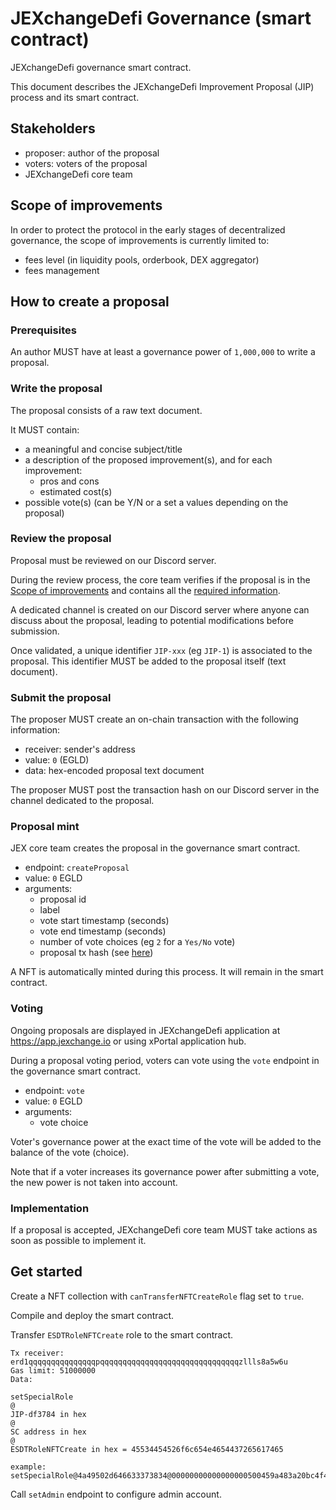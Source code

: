 # JEXchangeDefi Governance (smart contract)

JEXchangeDefi governance smart contract.

This document describes the JEXchangeDefi Improvement Proposal (JIP) process and its smart contract.

## Stakeholders

- proposer: author of the proposal
- voters: voters of the proposal
- JEXchangeDefi core team

## Scope of improvements

In order to protect the protocol in the early stages of decentralized governance, the scope of improvements is currently limited to:

- fees level (in liquidity pools, orderbook, DEX aggregator)
- fees management

## How to create a proposal

### Prerequisites

An author MUST have at least a governance power of `1,000,000` to write a proposal.

### Write the proposal

The proposal consists of a raw text document.

It MUST contain:

- a meaningful and concise subject/title
- a description of the proposed improvement(s), and for each improvement:
  - pros and cons
  - estimated cost(s)
- possible vote(s) (can be Y/N or a set a values depending on the proposal)

### Review the proposal

Proposal must be reviewed on our Discord server.

During the review process, the core team verifies if the proposal is in the [Scope of improvements](#scope-of-improvements) and contains all the [required information](#write-the-proposal).

A dedicated channel is created on our Discord server where anyone can discuss about the proposal, leading to potential modifications before submission.

Once validated, a unique identifier `JIP-xxx` (eg `JIP-1`) is associated to the proposal. This identifier MUST be added to the proposal itself (text document).

### Submit the proposal

The proposer MUST create an on-chain transaction with the following information:

- receiver: sender's address
- value: `0` (EGLD)
- data: hex-encoded proposal text document

The proposer MUST post the transaction hash on our Discord server in the channel dedicated to the proposal.

### Proposal mint

JEX core team creates the proposal in the governance smart contract.

- endpoint: `createProposal`
- value: `0` EGLD
- arguments:
  - proposal id
  - label
  - vote start timestamp (seconds)
  - vote end timestamp (seconds)
  - number of vote choices (eg `2` for a `Yes/No` vote)
  - proposal tx hash (see [here](#submit-the-proposal))

A NFT is automatically minted during this process. It will remain in the smart contract.

### Voting

Ongoing proposals are displayed in JEXchangeDefi application at https://app.jexchange.io or using xPortal application hub.

During a proposal voting period, voters can vote using the `vote` endpoint in the governance smart contract.

- endpoint: `vote`
- value: `0` EGLD
- arguments:
  - vote choice

Voter's governance power at the exact time of the vote will be added to the balance of the vote (choice).

Note that if a voter increases its governance power after submitting a vote, the new power is not taken into account.

### Implementation

If a proposal is accepted, JEXchangeDefi core team MUST take actions as soon as possible to implement it.

## Get started

Create a NFT collection with `canTransferNFTCreateRole` flag set to `true`.

Compile and deploy the smart contract.

Transfer `ESDTRoleNFTCreate` role to the smart contract.

```
Tx receiver: erd1qqqqqqqqqqqqqqqpqqqqqqqqqqqqqqqqqqqqqqqqqqqqqqqzllls8a5w6u
Gas limit: 51000000
Data:

setSpecialRole
@
JIP-df3784 in hex
@
SC address in hex
@
ESDTRoleNFTCreate in hex = 45534454526f6c654e4654437265617465

example:
setSpecialRole@4a49502d646633373834@00000000000000000500459a483a20bc4f4ea2fded891109fbefe7809d4fd759@45534454526f6c654e4654437265617465
```

Call `setAdmin` endpoint to configure admin account.
